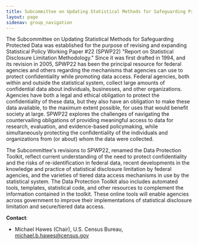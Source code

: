 ```yaml
---
title: Subcommittee on Updating Statistical Methods for Safeguarding Protected Data
layout: page
sidenav: group_navigation
---
```

<p>The Subcommittee on Updating Statistical Methods for Safeguarding Protected Data was established for the purpose of revising and expanding Statistical Policy Working Paper #22 (SPWP22) "Report on Statistical Disclosure Limitation Methodology." Since it was first drafted in 1994, and its revision in 2005, SPWP22 has been the principal resource for federal agencies and others regarding the mechanisms that agencies can use to protect confidentiality while promoting data access.  Federal agencies, both within and outside the statistical system, collect large amounts of confidential data about individuals, businesses, and other organizations.  Agencies have both a legal and ethical obligation to protect the confidentiality of these data, but they also have an obligation to make these data available, to the maximum extent possible, for uses that would benefit society at large. SPWP22 explores the challenges of navigating the countervailing obligations of providing meaningful access to data for research, evaluation, and evidence-based policymaking, while simultaneously protecting the confidentiality of the individuals and organizations from (or about) whom the data were collected. </p>

<p>The Subcommittee's revisions to SPWP22, renamed the Data Protection Toolkit, reflect current understanding of the need to protect confidentiality and the risks of re-identification in federal data, recent developments in the knowledge and practice of statistical disclosure limitation by federal agencies, and the varieties of tiered data access mechanisms in use by the statistical system.  The Data Protection Toolkit also includes automated tools, templates, statistical code, and other resources to complement the information contained in the toolkit. These online tools will enable agencies across government to improve their implementations of statistical disclosure limitation and secure/tiered data access.  </p>

<!----<p><a href="../dpt/index.html" target="_blank"><strong>Data Protection Toolkit (beta)</strong></a></p>-->

<!----<p><a href="safeguarddata.html"><strong>Charter</strong></a></p>-->

<p><strong>Contact</strong>:</p>
<ul>
	<li>Michael Hawes (Chair), U.S. Census Bureau, <a href="mailto:michael.b.hawes@census.gov">michael.b.hawes@census.gov</a></li>
</ul>
